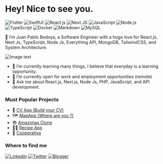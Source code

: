 # Hey! Nice to see you.
![Flutter](https://img.shields.io/badge/flutter-005C84?style=flat-square&logo=flutter&logoColor=white)
![SwiftUI](https://img.shields.io/badge/swift-005C84?style=flat-square&logo=swift&logoColor=white)
![React.js](https://img.shields.io/badge/React.js-0081CB?style=flat-square&logo=react&logoColor=61DAFB)
![Next JS](https://img.shields.io/badge/Next-black?style=square&logo=next.js&logoColor=white)
![JavaScript](https://img.shields.io/badge/JavaScript-F7DF1E?style=flat-square&logo=javascript&logoColor=black)
![Node.js](https://img.shields.io/badge/Node.js-43853D?style=flat-square&logo=node.js&logoColor=white)
![TypeScript](https://img.shields.io/badge/TypeScript-007ACC?style=flat-square&logo=typescript&logoColor=white)
![Docker](https://img.shields.io/badge/Docker-0CC1F3?style=flat-square&logo=docker&logoColor=white)
![Markdown](https://img.shields.io/badge/Markdown-000000?style=flat-square&logo=markdown&logoColor=white)
![MySQL](https://img.shields.io/badge/MySQL-005C84?style=flat-square&logo=mysql&logoColor=white)



🙋 I’m Juan Pablo Bedoya, a Software Engineer with a huge love for React.js, Next Js, TypeScript, Node Js, Everything API, MongoDB, TailwindCSS, and System Architecture.

![Image text](https://github.com/Juanpabedoyav/portafolio/blob/main/github1.png)
 
- 🌱 I’m currently learning many things, I believe that everyday is a learning opportunity.
- 👯 I’m currently open for work and employment opportunities (remote)
- 💬 Ask me about React.js, Next.js, Node Js, PHP, JavaScript, and API development.

### Must Popular Projects
 - 🌮 [CV App (Build your CV)](https://github.com/Juanpabedoyav/Cv-App)
 - 🗺️ [MapApp (Where are you ?)](https://github.com/Juanpabedoyav/MapsApp)
 - 😎 [Amazonas Clone](https://github.com/Juanpabedoyav/sprint3)
 - 👩‍🍳 [Recipe App](https://github.com/juanpabedoyav/recipeapp)
 - 🏦 [Cooperativa](http://www.seficoop.com/)

### Where to find me

[![Linkedin](https://img.shields.io/badge/LinkedIn-0077B5?style=flat-square&logo=linkedin&logoColor=white)](https://www.linkedin.com/in/juanpabedoyav/) 
[![Twitter](https://img.shields.io/badge/Twitter-1DA1F2?style=flat-square&logo=twitter&logoColor=white)](https://twitter.com/juanpabedoyav)
[![Blogger](https://img.shields.io/badge/Blogger-FF5722?style=flat-square&logo=blogger&logoColor=white)](https://juanpabedoyav.com/)

